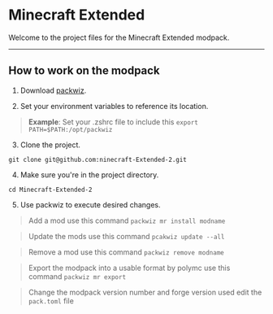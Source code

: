 # Minecraft Extended
Welcome to the project files for the Minecraft Extended modpack.
***
## How to work on the modpack
1. Download [packwiz](https://github.com/packwiz/packwiz).

2. Set your environment variables to reference its location.

>**Example**: Set your .zshrc file to include this `export PATH=$PATH:/opt/packwiz`

3. Clone the project.
```
git clone git@github.com:ninecraft-Extended-2.git
```
4. Make sure you're in the project directory.
```
cd Minecraft-Extended-2
```
5. Use packwiz to execute desired changes.

>Add a mod use this command `packwiz mr install modname`

>Update the mods use this command `pcakwiz update --all`

>Remove a mod use this command `packwiz remove modname`

>Export the modpack into a usable format by polymc use this command `packwiz mr export`

>Change the modpack version number and forge version used edit the `pack.toml` file
